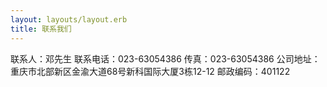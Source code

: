 ```yaml
---
layout: layouts/layout.erb
title: 联系我们
---
```

联系人：邓先生
联系电话：023-63054386
传真：023-63054386
公司地址：重庆市北部新区金渝大道68号新科国际大厦3栋12-12
邮政编码：401122
